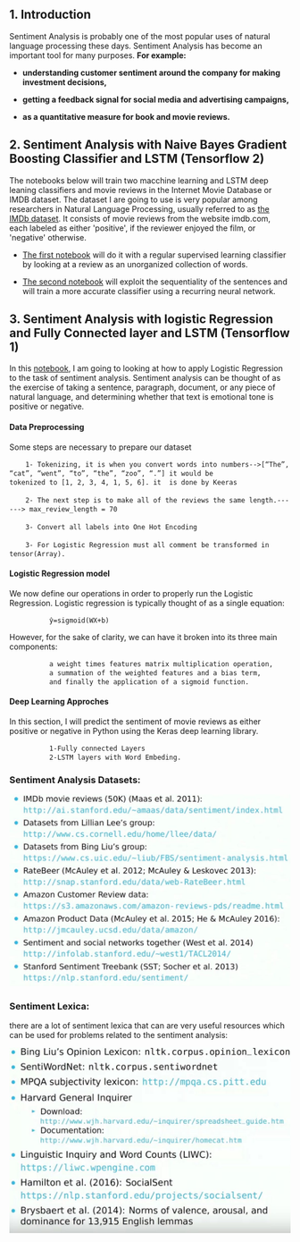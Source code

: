 ## 1. Introduction

Sentiment Analysis is probably one of the most popular uses of natural language processing these days. Sentiment Analysis has become an important tool for many purposes. **For example:** 
<b>
 
 * understanding customer sentiment around the company for making investment decisions, 
 
 * getting a feedback signal for social media and advertising campaigns, 
 
 * as a quantitative measure for book and movie reviews.
 </b>
 
## 2. Sentiment Analysis with Naive Bayes Gradient Boosting Classifier and LSTM (Tensorflow 2)

The notebooks below will train two macchine learning and LSTM deep leaning classifiers and movie reviews in the Internet Movie Database or IMDB dataset. The dataset I are going to use is very popular among researchers in Natural Language Processing, usually referred to as [the IMDb dataset](http://ai.stanford.edu/~amaas/data/sentiment/). It consists of movie reviews from the website imdb.com, each labeled as either 'positive', if the reviewer enjoyed the film, or 'negative' otherwise.
 
* [The first notebook](https://github.com/A2Amir/Sentiment-Analysis/blob/master/sentiment_analysis.ipynb) will do it with a regular supervised learning classifier by  looking at a review as an unorganized collection of words. 
 
* [The second notebook](https://github.com/A2Amir/Sentiment-Analysis/blob/master/lstm_sentiment_analysis.ipynb) will exploit the sequentiality of the sentences and will train a more accurate classifier using a recurring neural network. 


## 3. Sentiment Analysis with logistic Regression and Fully Connected layer and LSTM (Tensorflow 1)


In this  [notebook](https://github.com/A2Amir/Sentiment-Analysis/blob/master/Sentiment%20Analysis.ipynb), I am going to looking at how to apply Logistic Regression to the task of sentiment analysis. Sentiment analysis can be thought of as the exercise of taking a sentence, paragraph, document, or any piece of natural language, and determining whether that text is emotional tone is positive or negative. 

#### Data Preprocessing
Some steps are necessary to prepare our dataset

        1- Tokenizing, it is when you convert words into numbers-->[“The”, “cat”, “went”, “to”, “the”, “zoo”, “.”] it would be              tokenized to [1, 2, 3, 4, 1, 5, 6]. it  is done by Keeras

        2- The next step is to make all of the reviews the same length.------> max_review_length = 70

        3- Convert all labels into One Hot Encoding 

        3- For Logistic Regression must all comment be transformed in tensor(Array).


#### Logistic Regression model
We now define our operations in order to properly run the Logistic Regression. Logistic regression is typically thought of as a single equation:


              ŷ=sigmoid(WX+b)

              
However, for the sake of clarity, we can have it broken into its three main components: 


              a weight times features matrix multiplication operation, 
              a summation of the weighted features and a bias term, 
              and finally the application of a sigmoid function. 


#### Deep Learning Approches
In this section, I will predict the sentiment of movie reviews as either positive or negative in Python using the Keras deep learning library. 


              1-Fully connected Layers
              2-LSTM layers with Word Embeding.
### Sentiment Analysis Datasets:

<p align="center">
<img src="./img/1.JPG" alt="Sentiment Analysis Datasets " />
<p align="center">

### Sentiment Lexica:
there are a lot of sentiment lexica that can are very useful resources which can be used for problems related to the sentiment analysis:

<p align="center">
<img src="./img/2.JPG" alt="Sentiment Lexica" />
<p align="center">

